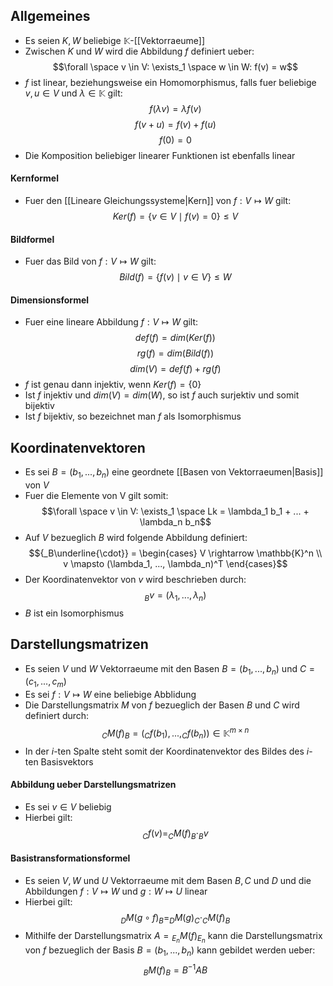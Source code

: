 ## Allgemeines
- Es seien $K, W$ beliebige $\mathbb{K}$-[[Vektorraeume]]
- Zwischen $K$ und $W$ wird die Abbildung $f$ definiert ueber:
$$\forall \space v \in V: \exists_1 \space w \in W: f(v) = w$$
- $f$ ist linear, beziehungsweise ein Homomorphismus, falls fuer beliebige $v, u \in V$ und $\lambda \in \mathbb{K}$ gilt:
$$f(\lambda v) = \lambda f(v)$$
$$f(v + u) = f(v) + f(u)$$
$$f(0) = 0$$
- Die Komposition beliebiger linearer Funktionen ist ebenfalls linear
#### Kernformel
- Fuer den [[Lineare Gleichungssysteme|Kern]] von $f: V \mapsto W$ gilt:
$$Ker(f) = \{ v \in V \mid f(v) = 0 \} \leq V$$
#### Bildformel
- Fuer das Bild von $f: V \mapsto W$ gilt:
$$Bild(f) = \{f(v) \mid v \in V \} \leq W$$
#### Dimensionsformel
- Fuer eine lineare Abbildung $f: V \mapsto W$ gilt:
$$def(f) = dim(Ker(f))$$
$$rg(f) = dim(Bild(f))$$
$$dim(V) = def(f) + rg(f)$$
- $f$ ist genau dann injektiv, wenn $Ker(f) = \{ 0 \}$
- Ist $f$ injektiv und $dim(V) = dim(W)$, so ist $f$ auch surjektiv und somit bijektiv
- Ist $f$ bijektiv, so bezeichnet man $f$ als Isomorphismus
## Koordinatenvektoren
- Es sei $B = (b_1, ..., b_n)$ eine geordnete [[Basen von Vektorraeumen|Basis]] von $V$
- Fuer die Elemente von V gilt somit:
$$\forall \space v \in V: \exists_1 \space Lk = \lambda_1 b_1 + ... + \lambda_n b_n$$
- Auf $V$ bezueglich $B$ wird folgende Abbildung definiert:
$${_B\underline{\cdot}} = \begin{cases}
V \rightarrow \mathbb{K}^n \\
v \mapsto (\lambda_1, ..., \lambda_n)^T
\end{cases}$$
- Der Koordinatenvektor von $v$ wird beschrieben durch:
$${_Bv} = (\lambda_1, ..., \lambda_n)$$
- $B$ ist ein Isomorphismus
## Darstellungsmatrizen
- Es seien $V$ und $W$ Vektorraeume mit den Basen $B = (b_1, ..., b_n)$ und $C = (c_1, ..., c_m)$
- Es sei $f: V \mapsto W$ eine beliebige Abblidung
- Die Darstellungsmatrix $M$ von $f$ bezueglich der Basen $B$ und $C$ wird definiert durch:
$$_CM(f)_B = (_Cf(b_1), ..., _Cf(b_n)) \in \mathbb{K}^{m \times n}$$
- In der $i$-ten Spalte steht somit der Koordinatenvektor des Bildes des $i$-ten Basisvektors
#### Abbildung ueber Darstellungsmatrizen
- Es sei $v \in V$ beliebig
- Hierbei gilt:
$$_Cf(v) = _CM(f)_B \cdot _Bv$$
#### Basistransformationsformel
- Es seien $V, W$ und $U$ Vektorraeume mit dem Basen $B, C$ und $D$ und die Abbildungen $f: V \mapsto W$ und $g: W \mapsto U$ linear
- Hierbei gilt:
$$_DM(g \circ f)_B = _DM(g)_C \cdot _CM(f)_B$$
- Mithilfe der Darstellungsmatrix $A = {_{E_n}M}(f)_{E_n}$ kann die Darstellungsmatrix von $f$ bezueglich der Basis $B = (b_1, ..., b_n)$ kann gebildet werden ueber:
$$_BM(f)_B = B^{-1} A B$$